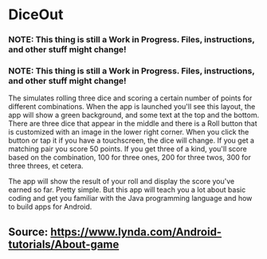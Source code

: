 # DiceOut

### NOTE: This thing is still a Work in Progress. Files, instructions, and other stuff might change!

### NOTE: This thing is still a Work in Progress. Files, instructions, and other stuff might change!

The simulates rolling three dice and scoring a certain number of points for different combinations.
When the app is launched you'll see this layout, the app will show a green background, and some text at the top and the bottom. 
There are three dice that appear in the middle and there is a Roll button that is customized with an image in the lower right corner. 
When you click the button or tap it if you have a touchscreen, the dice will change. If you get a matching pair you score 50 points. 
If you get three of a kind, you'll score based on the combination, 100 for three ones, 200 for three twos, 300 for three threes, et cetera.

The app will show the result of your roll and display the score you've earned so far. 
Pretty simple. But this app will teach you a lot about basic coding and get you familiar with the Java programming language and 
how to build apps for Android.

## Source: https://www.lynda.com/Android-tutorials/About-game

